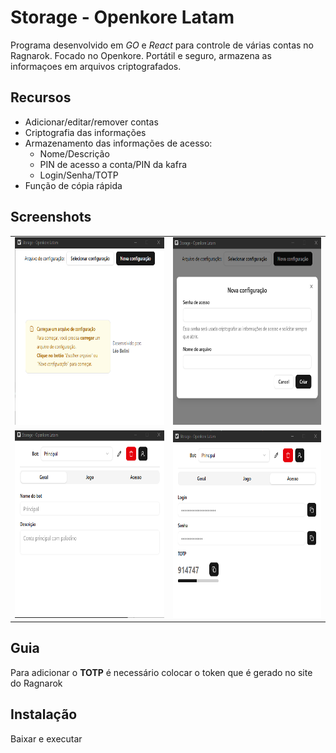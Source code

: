 
# Storage - Openkore Latam

Programa desenvolvido em *GO* e *React* para controle de várias contas no Ragnarok. Focado no Openkore.
Portátil e seguro, armazena as informaçoes em arquivos criptografados.


## Recursos
- Adicionar/editar/remover contas
- Criptografia das informações
- Armazenamento das informações de acesso:
  - Nome/Descrição
  - PIN de acesso a conta/PIN da kafra
  - Login/Senha/TOTP
- Função de cópia rápida
## Screenshots
|   |   |
|---|---|
| <img src="https://github.com/leobelini/storage-openkore-latam/blob/main/docs/Screenshot_1.png?raw=true"  height="300"> | <img src="https://github.com/leobelini/storage-openkore-latam/blob/main/docs/Screenshot_2.png?raw=true"  height="300"> | 
| <img src="https://github.com/leobelini/storage-openkore-latam/blob/main/docs/Screenshot_3.png?raw=true"  height="300"> | <img src="https://github.com/leobelini/storage-openkore-latam/blob/main/docs/Screenshot_4.png?raw=true"  height="300"> |


## Guia

Para adicionar o **TOTP** é necessário colocar o token que é gerado no site do Ragnarok


## Instalação

Baixar e executar